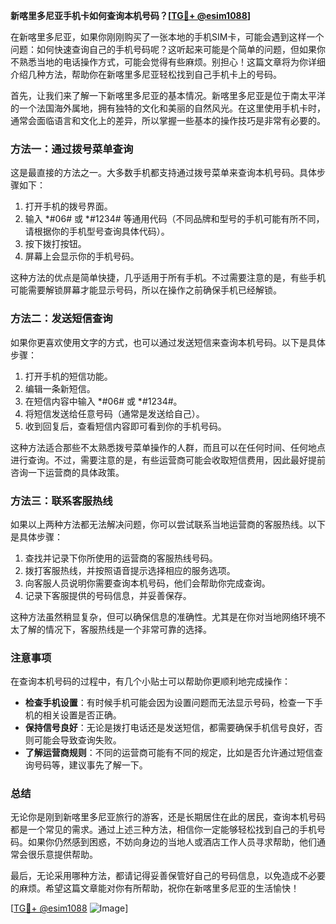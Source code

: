 **新喀里多尼亚手机卡如何查询本机号码？[[TG💪+ @esim1088](https://t.me/s/esim1088)]**

在新喀里多尼亚，如果你刚刚购买了一张本地的手机SIM卡，可能会遇到这样一个问题：如何快速查询自己的手机号码呢？这听起来可能是个简单的问题，但如果你不熟悉当地的电话操作方式，可能会觉得有些麻烦。别担心！这篇文章将为你详细介绍几种方法，帮助你在新喀里多尼亚轻松找到自己手机卡上的号码。

首先，让我们来了解一下新喀里多尼亚的基本情况。新喀里多尼亚是位于南太平洋的一个法国海外属地，拥有独特的文化和美丽的自然风光。在这里使用手机卡时，通常会面临语言和文化上的差异，所以掌握一些基本的操作技巧是非常有必要的。

### 方法一：通过拨号菜单查询

这是最直接的方法之一。大多数手机都支持通过拨号菜单来查询本机号码。具体步骤如下：

1. 打开手机的拨号界面。
2. 输入 *#06# 或 *#1234# 等通用代码（不同品牌和型号的手机可能有所不同，请根据你的手机型号查询具体代码）。
3. 按下拨打按钮。
4. 屏幕上会显示你的手机号码。

这种方法的优点是简单快捷，几乎适用于所有手机。不过需要注意的是，有些手机可能需要解锁屏幕才能显示号码，所以在操作之前确保手机已经解锁。

### 方法二：发送短信查询

如果你更喜欢使用文字的方式，也可以通过发送短信来查询本机号码。以下是具体步骤：

1. 打开手机的短信功能。
2. 编辑一条新短信。
3. 在短信内容中输入 *#06# 或 *#1234#。
4. 将短信发送给任意号码（通常是发送给自己）。
5. 收到回复后，查看短信内容即可看到你的手机号码。

这种方法适合那些不太熟悉拨号菜单操作的人群，而且可以在任何时间、任何地点进行查询。不过，需要注意的是，有些运营商可能会收取短信费用，因此最好提前咨询一下运营商的具体政策。

### 方法三：联系客服热线

如果以上两种方法都无法解决问题，你可以尝试联系当地运营商的客服热线。以下是具体步骤：

1. 查找并记录下你所使用的运营商的客服热线号码。
2. 拨打客服热线，并按照语音提示选择相应的服务选项。
3. 向客服人员说明你需要查询本机号码，他们会帮助你完成查询。
4. 记录下客服提供的号码信息，并妥善保存。

这种方法虽然稍显复杂，但可以确保信息的准确性。尤其是在你对当地网络环境不太了解的情况下，客服热线是一个非常可靠的选择。

### 注意事项

在查询本机号码的过程中，有几个小贴士可以帮助你更顺利地完成操作：

- **检查手机设置**：有时候手机可能会因为设置问题而无法显示号码，检查一下手机的相关设置是否正确。
- **保持信号良好**：无论是拨打电话还是发送短信，都需要确保手机信号良好，否则可能会导致查询失败。
- **了解运营商规则**：不同的运营商可能有不同的规定，比如是否允许通过短信查询号码等，建议事先了解一下。

### 总结

无论你是刚到新喀里多尼亚旅行的游客，还是长期居住在此的居民，查询本机号码都是一个常见的需求。通过上述三种方法，相信你一定能够轻松找到自己的手机号码。如果你仍然感到困惑，不妨向身边的当地人或酒店工作人员寻求帮助，他们通常会很乐意提供帮助。

最后，无论采用哪种方法，都请记得妥善保管好自己的号码信息，以免造成不必要的麻烦。希望这篇文章能对你有所帮助，祝你在新喀里多尼亚的生活愉快！

[[TG💪+ @esim1088](https://t.me/s/esim1088) ![Image](https://i.postimg.cc/4NQfJmqS/Snipaste-2025-05-13-00-14-12.png)]